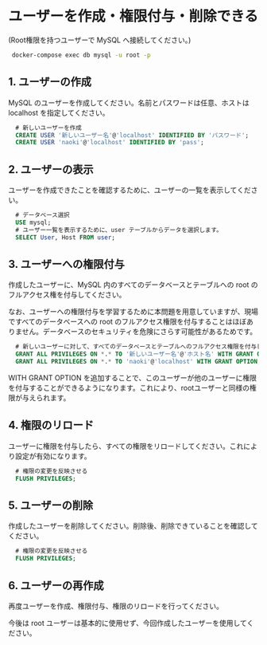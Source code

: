 # ユーザーを作成・権限付与・削除できる

(Root権限を持つユーザーで MySQL へ接続してください。)
```zsh
 docker-compose exec db mysql -u root -p
```

## 1. ユーザーの作成

MySQL のユーザーを作成してください。名前とパスワードは任意、ホストは localhost を指定してください。
```sql
  # 新しいユーザーを作成
  CREATE USER '新しいユーザー名'@'localhost' IDENTIFIED BY 'パスワード';
  CREATE USER 'naoki'@'localhost' IDENTIFIED BY 'pass';
```

## 2. ユーザーの表示

ユーザーを作成できたことを確認するために、ユーザーの一覧を表示してください。
```sql
  # データベース選択
  USE mysql;
  # ユーザー一覧を表示するために、user テーブルからデータを選択します。
  SELECT User, Host FROM user;
```
## 3. ユーザーへの権限付与

作成したユーザーに、MySQL 内のすべてのデータベースとテーブルへの root のフルアクセス権を付与してください。

なお、ユーザーへの権限付与を学習するために本問題を用意していますが、現場ですべてのデータベースへの root のフルアクセス権限を付与することはほぼありません。データベースのセキュリティを危険にさらす可能性があるためです。
```sql
  # 新しいユーザーに対して、すべてのデータベースとテーブルへのフルアクセス権限を付与します。
  GRANT ALL PRIVILEGES ON *.* TO '新しいユーザー名'@'ホスト名' WITH GRANT OPTION;
  GRANT ALL PRIVILEGES ON *.* TO 'naoki'@'localhost' WITH GRANT OPTION;
```
WITH GRANT OPTION を追加することで、このユーザーが他のユーザーに権限を付与することができるようになります。これにより、rootユーザーと同様の権限が与えられます。

## 4. 権限のリロード

ユーザーに権限を付与したら、すべての権限をリロードしてください。これにより設定が有効になります。
```sql
  # 権限の変更を反映させる
  FLUSH PRIVILEGES;
```
## 5. ユーザーの削除

作成したユーザーを削除してください。削除後、削除できていることを確認してください。
```sql
  # 権限の変更を反映させる
  FLUSH PRIVILEGES;
```
## 6. ユーザーの再作成

再度ユーザーを作成、権限付与、権限のリロードを行ってください。

今後は root ユーザーは基本的に使用せず、今回作成したユーザーを使用してください。
